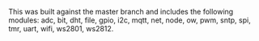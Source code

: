 This was built against the master branch and includes the following modules: adc, bit, dht, file, gpio, i2c, mqtt, net, node, ow, pwm, sntp, spi, tmr, uart, wifi, ws2801, ws2812.
